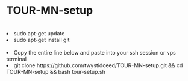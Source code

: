 # TOUR-MN-setup
<br>
<li>sudo apt-get update
<li>sudo apt-get install git
<br><br>
<li>Copy the entire line below and paste into your ssh session or vps terminal
<li>git clone https://github.com/twystidceed/TOUR-MN-setup.git && cd TOUR-MN-setup && bash tour-setup.sh
<br><br>
